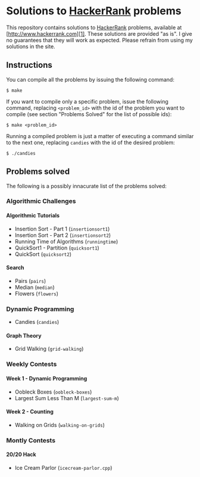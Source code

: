# Solutions to [HackerRank][1] problems

This repository contains solutions to [HackerRank][1] problems, available at
[http://www.hackerrank.com][1]. These solutions are provided "as is". I give no
guarantees that they will work as expected. Please refrain from using my
solutions in the site.

## Instructions

You can compile all the problems by issuing the following command:

    $ make

If you want to compile only a specific problem, issue the following command,
replacing `<problem_id>` with the id of the problem you want to compile (see
section "Problems Solved" for the list of possible ids):

    $ make <problem_id>

Running a compiled problem is just a matter of executing a command similar to
the next one, replacing `candies` with the id of the desired problem:

    $ ./candies

## Problems solved

The following is a possibly innacurate list of the problems solved:

### Algorithmic Challenges

#### Algorithmic Tutorials

* Insertion Sort - Part 1 (`insertionsort1`)
* Insertion Sort - Part 2 (`insertionsort2`)
* Running Time of Algorithms (`runningtime`)
* QuickSort1 - Partition (`quicksort1`)
* QuickSort (`quicksort2`)

#### Search

* Pairs (`pairs`)
* Median (`median`)
* Flowers (`flowers`)

### Dynamic Programming

* Candies (`candies`)

#### Graph Theory

* Grid Walking (`grid-walking`)

### Weekly Contests

#### Week 1 - Dynamic Programming

* Oobleck Boxes (`oobleck-boxes`)
* Largest Sum Less Than M (`largest-sum-m`)

#### Week 2 - Counting

* Walking on Grids (`walking-on-grids`)

### Montly Contests

#### 20/20 Hack

* Ice Cream Parlor (`icecream-parlor.cpp`)

[1]: http://www.hackerrank.com
